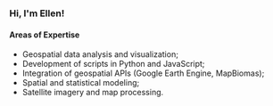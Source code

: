### Hi, I'm Ellen!

#### Areas of Expertise
- Geospatial data analysis and visualization;
- Development of scripts in Python and JavaScript;
- Integration of geospatial APIs (Google Earth Engine, MapBiomas);
- Spatial and statistical modeling;
- Satellite imagery and map processing.


